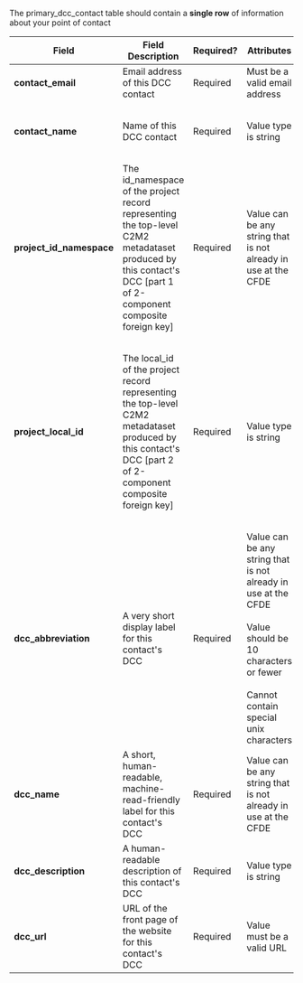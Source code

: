 The primary_dcc_contact table should contain a **single row** of information about your point of contact 

Field | Field Description | Required? |  Attributes | Extra Info 
------|-------------------|-----------|-------------|------------
**contact_email** | Email address of this DCC contact | Required | Must be a valid email address | Example valid email address: `achar@ucdavis.edu`
**contact_name** | Name of this DCC contact | Required| Value type is string | This should be a person who can answer any questions CFDE staff have when processing a submission
**project_id_namespace** | The id_namespace of the project record representing the top-level C2M2 metadataset produced by this contact's DCC [part 1 of 2-component composite foreign key] | Required | Value can be any string that is not already in use at the CFDE | This will be the value of 'id_namespace' in the [project table](./TableInfo:-project.tsv) for the overarching project in your program. You can double check that your newly created namespace is globally unique by emailing the helpdesk at support@cfde.atlassian.net"
**project_local_id** | The local_id of the project record representing the top-level C2M2 metadataset produced by this contact's DCC [part 2 of 2-component composite foreign key] | Required | Value type is string | This will be the value of `local_id` in the [project table](./TableInfo:-project.tsv) for the overarching project in your program. If you have only a single project, that is your top-level project. If you have more than one project, you can choose to make a project that directly contains data the overarching project, or to create a 'dummy project' to contain all the others. In either case, you will need to show the relationship between these projects in the [project_in_project table](TableInfo:-project_in_project.tsv)
**dcc_abbreviation** | A very short display label for this contact's DCC | Required | Value can be any string that is not already in use at the CFDE<br /> <br />  Value should be 10 characters or fewer <br /><br /> Cannot contain special unix characters| This is the display abbreviation for your program in the portal
**dcc_name** | A short, human-readable, machine-read-friendly label for this contact's DCC | Required | Value can be any string that is not already in use at the CFDE | This is the display name for your program in the portal
**dcc_description** | A human-readable description of this contact's DCC | Required | Value type is string | This is the display description for your program in the portal
**dcc_url** | URL of the front page of the website for this contact's DCC | Required| Value must be a valid URL | Example valid URL: `https://www.hmpdacc.org/`

